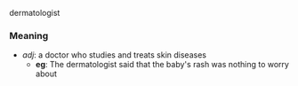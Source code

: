 dermatologist
### Meaning
+ _adj_: a doctor who studies and treats skin diseases
	+ __eg__: The dermatologist said that the baby's rash was nothing to worry about
